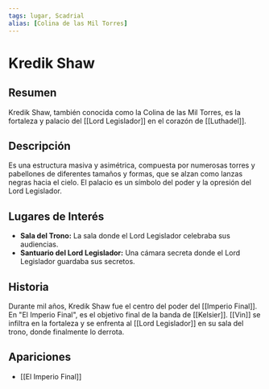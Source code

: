 ```yaml
---
tags: lugar, Scadrial
alias: [Colina de las Mil Torres]
---
```


# Kredik Shaw

## Resumen
Kredik Shaw, también conocida como la Colina de las Mil Torres, es la fortaleza y palacio del [[Lord Legislador]] en el corazón de [[Luthadel]].

## Descripción
Es una estructura masiva y asimétrica, compuesta por numerosas torres y pabellones de diferentes tamaños y formas, que se alzan como lanzas negras hacia el cielo. El palacio es un símbolo del poder y la opresión del Lord Legislador.

## Lugares de Interés
*   **Sala del Trono:** La sala donde el Lord Legislador celebraba sus audiencias.
*   **Santuario del Lord Legislador:** Una cámara secreta donde el Lord Legislador guardaba sus secretos.

## Historia
Durante mil años, Kredik Shaw fue el centro del poder del [[Imperio Final]]. En "El Imperio Final", es el objetivo final de la banda de [[Kelsier]]. [[Vin]] se infiltra en la fortaleza y se enfrenta al [[Lord Legislador]] en su sala del trono, donde finalmente lo derrota.

## Apariciones
* [[El Imperio Final]]
